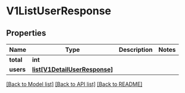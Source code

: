 # V1ListUserResponse

## Properties
Name | Type | Description | Notes
------------ | ------------- | ------------- | -------------
**total** | **int** |  | 
**users** | [**list[V1DetailUserResponse]**](V1DetailUserResponse.md) |  | 

[[Back to Model list]](../vela-client/README.md#documentation-for-models) [[Back to API list]](../vela-client/README.md#documentation-for-api-endpoints) [[Back to README]](../vela-client/README.md)


